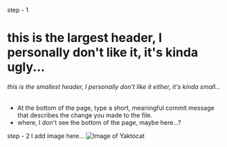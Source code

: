 step - 1
# this is the largest header, I personally don't like it, it's kinda ugly...
###### this is the smallest header, I personally don't like it either, it's kinda small...

- At the bottom of the page, type a short, meaningful commit message that describes the change you made to the file.
-   where, I don't see the bottom of the page, maybe here...?

step - 2 
I add image here...
![Image of Yaktocat](https://octodex.github.com/images/yaktocat.png)
